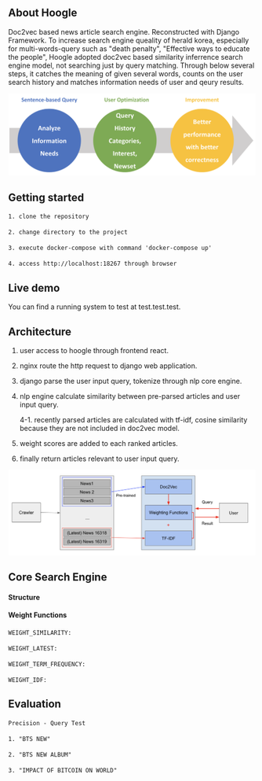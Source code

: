 ## About Hoogle
Doc2vec based news article search engine. Reconstructed with Django Framework.
To increase search engine queality of herald korea, 
especially for multi-words-query such as "death penalty", "Effective ways to educate the people",
Hoogle adopted doc2vec based similarity inferrence search engine model, not searching just by query matching. 
Through below several steps, it catches the meaning of given several words, counts on the user search history and matches information needs of user and qeury results.

![introduction](./docs/images/introduction.png)

## Getting started
    1. clone the repository
    
    2. change directory to the project
    
    3. execute docker-compose with command 'docker-compose up'
    
    4. access http://localhost:18267 through browser     
## Live demo
You can find a running system to test at test.test.test.
 
## Architecture
1. user access to hoogle through frontend react.

2. nginx route the http request to django web application.

3. django parse the user input query, tokenize through nlp core engine.

4. nlp engine calculate similarity between pre-parsed articles and user input query.

    4-1. recently parsed articles are calculated with tf-idf, cosine similarity because they are not included in doc2vec model. 

5. weight scores are added to each ranked articles.

6. finally return articles relevant to user input query.

![structure_summary](./docs/images/structure_summary.png)

## Core Search Engine
#### Structure
#### Weight Functions

    WEIGHT_SIMILARITY: 
        
    WEIGHT_LATEST: 
        
    WEIGHT_TERM_FREQUENCY:
        
    WEIGHT_IDF:

## Evaluation

    Precision - Query Test
    
    1. "BTS NEW" 
    
    2. "BTS NEW ALBUM"
    
    3. "IMPACT OF BITCOIN ON WORLD"

